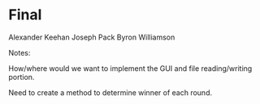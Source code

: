 # Final
Alexander Keehan
Joseph Pack
Byron Williamson

Notes:

How/where would we want to implement the GUI and file reading/writing portion.

Need to create a method to determine winner of each round. 